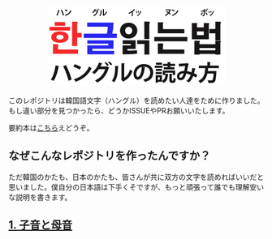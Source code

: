 <p align="center">
    <img src="resources/banner.png">
</p>

このレポジトリは韓国語文字（ハングル）を読めたい人達をために作りました。もし違い部分を見つかったら、どうかISSUEやPRお願いいたします。

要約本は[こちら](documents/how-to-read-hangul.pdf)えどうぞ。

## なぜこんなレポジトリを作ったんですか？

ただ韓国のかたも、日本のかたも、皆さんが共に双方の文字を読めればいいだと思いました。僕自分の日本語は下手くそですが、もっと頑張って誰でも理解安いな説明を書きます。

## [1. 子音と母音](./1.%20子音と母音.md)
